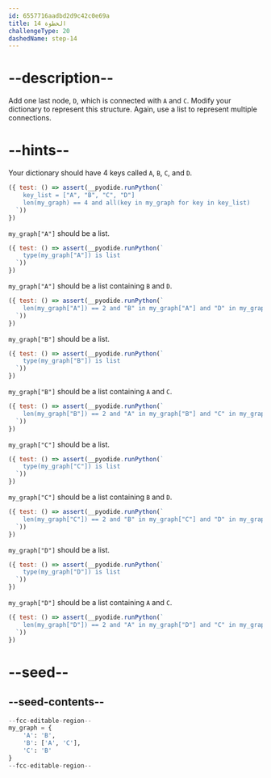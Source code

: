 ```yaml
---
id: 6557716aadbd2d9c42c0e69a
title: الخطوة 14
challengeType: 20
dashedName: step-14
---
```


# --description--

Add one last node, `D`, which is connected with `A` and `C`. Modify your dictionary to represent this structure. Again, use a list to represent multiple connections.

# --hints--

Your dictionary should have 4 keys called `A`, `B`, `C`, and `D`.

```js
({ test: () => assert(__pyodide.runPython(`
    key_list = ["A", "B", "C", "D"]
    len(my_graph) == 4 and all(key in my_graph for key in key_list)
  `))
})
```

`my_graph["A"]` should be a list.

```js
({ test: () => assert(__pyodide.runPython(`
    type(my_graph["A"]) is list
  `))
})
```

`my_graph["A"]` should be a list containing `B` and `D`.

```js
({ test: () => assert(__pyodide.runPython(`
    len(my_graph["A"]) == 2 and "B" in my_graph["A"] and "D" in my_graph["A"]
  `))
})
```

`my_graph["B"]` should be a list.

```js
({ test: () => assert(__pyodide.runPython(`
    type(my_graph["B"]) is list
  `))
})
```

`my_graph["B"]` should be a list containing `A` and `C`.

```js
({ test: () => assert(__pyodide.runPython(`
    len(my_graph["B"]) == 2 and "A" in my_graph["B"] and "C" in my_graph["B"]
  `))
})
```

`my_graph["C"]` should be a list.

```js
({ test: () => assert(__pyodide.runPython(`
    type(my_graph["C"]) is list
  `))
})
```

`my_graph["C"]` should be a list containing `B` and `D`.

```js
({ test: () => assert(__pyodide.runPython(`
    len(my_graph["C"]) == 2 and "B" in my_graph["C"] and "D" in my_graph["C"]
  `))
})
```

`my_graph["D"]` should be a list.

```js
({ test: () => assert(__pyodide.runPython(`
    type(my_graph["D"]) is list
  `))
})
```

`my_graph["D"]` should be a list containing `A` and `C`.

```js
({ test: () => assert(__pyodide.runPython(`
    len(my_graph["D"]) == 2 and "A" in my_graph["D"] and "C" in my_graph["D"]
  `))
})
```

# --seed--

## --seed-contents--

```py
--fcc-editable-region--
my_graph = {
    'A': 'B',
    'B': ['A', 'C'],
    'C': 'B'
}
--fcc-editable-region--
```
